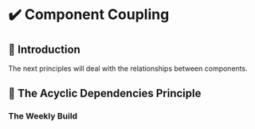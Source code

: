 # :heavy_check_mark: Component Coupling

## :round_pushpin: Introduction
The next principles will deal with the relationships between components.

## :round_pushpin: The Acyclic Dependencies Principle

### The Weekly Build
